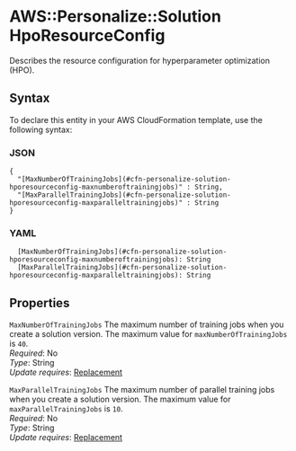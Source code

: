 # AWS::Personalize::Solution HpoResourceConfig<a name="aws-properties-personalize-solution-hporesourceconfig"></a>

Describes the resource configuration for hyperparameter optimization \(HPO\)\.

## Syntax<a name="aws-properties-personalize-solution-hporesourceconfig-syntax"></a>

To declare this entity in your AWS CloudFormation template, use the following syntax:

### JSON<a name="aws-properties-personalize-solution-hporesourceconfig-syntax.json"></a>

```
{
  "[MaxNumberOfTrainingJobs](#cfn-personalize-solution-hporesourceconfig-maxnumberoftrainingjobs)" : String,
  "[MaxParallelTrainingJobs](#cfn-personalize-solution-hporesourceconfig-maxparalleltrainingjobs)" : String
}
```

### YAML<a name="aws-properties-personalize-solution-hporesourceconfig-syntax.yaml"></a>

```
  [MaxNumberOfTrainingJobs](#cfn-personalize-solution-hporesourceconfig-maxnumberoftrainingjobs): String
  [MaxParallelTrainingJobs](#cfn-personalize-solution-hporesourceconfig-maxparalleltrainingjobs): String
```

## Properties<a name="aws-properties-personalize-solution-hporesourceconfig-properties"></a>

`MaxNumberOfTrainingJobs`  <a name="cfn-personalize-solution-hporesourceconfig-maxnumberoftrainingjobs"></a>
The maximum number of training jobs when you create a solution version\. The maximum value for `maxNumberOfTrainingJobs` is `40`\.  
*Required*: No  
*Type*: String  
*Update requires*: [Replacement](https://docs.aws.amazon.com/AWSCloudFormation/latest/UserGuide/using-cfn-updating-stacks-update-behaviors.html#update-replacement)

`MaxParallelTrainingJobs`  <a name="cfn-personalize-solution-hporesourceconfig-maxparalleltrainingjobs"></a>
The maximum number of parallel training jobs when you create a solution version\. The maximum value for `maxParallelTrainingJobs` is `10`\.  
*Required*: No  
*Type*: String  
*Update requires*: [Replacement](https://docs.aws.amazon.com/AWSCloudFormation/latest/UserGuide/using-cfn-updating-stacks-update-behaviors.html#update-replacement)